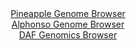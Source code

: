 <div id="Pineapple_Genome_Browser" align="center">
  <a href="https://igv.org/app/?sessionURL=blob:zZJRa9swFIX_i6BlA8e27NiJDWG4addlbVJI4rppKUZxZEetLamSbDcJ.e9Tw8ZeVmgeNgZ6kC5XuuccfTvQYCEJoyAEjgk9E0JgALlm7QxVvMQTVGEJwhyVEhtA4BwLTDMMwh3IkVQonl7rm2uluAwtiyjeqRAtmCldE1VoyyhqpZmxyhqyskRLJpBiQlpnAjXMIkXTafEScW7q2a7pWSukkIVKvmZUMotjWqStfi_9VUoLTFmF06ouFTkISLUerXFl5uhLlMyiLMNSXuHNaDWIrkbRrXsR31_6w_v45lsS.8npjBQUqVrggTNaeF6s.DYh19PodjmeT7zo6XLjFPGJe3568cqJwHIAe7AfOAHs93QwhK7w6__kWS9ypG_G71.K_GnswWjcuMlz98Q5q5N5a5OzRr7jfG.AkmW1JgFka9ELoW24tm94jt9528K.YduBzkcwAsKHRwMogbJn3f6wA2rDNS9A4pf6gI4BmFhhAcJOYNs9GASO1.117SCAe2MHalH.vXC_xtOgZzuR4_hpTkqlYV6lknJpIkrNJsvNYntkmpQV9M6vb7Z3eFEu8u9u1T6ru.k8n4zfpUiPPnygNvoRRf.Eu48IMdXyWNhGXR4M8XixeO2_cXbOJ.sgc4J2NpFk8ceA.truceHkTFRI6X5d0cefvDVIEESVLjREkiUpidokOkfWghA6rsYWZKxkmkMgiuUn27AN6Nmff.Pp7h_3PwA-">Pineapple Genome Browser</a>
</div>
<div id="Alphonso_Genome_Browser" align="center">
  <a href="https://igv.org/app/?sessionURL=blob:zZJRa9swFIX_i6BlA8e25MSODWU4Wbu06dK1wQ1NKUa2ZUdElhxJdpqG_PdpZWMvHTQPGwMhpIuke87RtwcdkYoKDiKAbDiwIQQWUCuxneO6YWSGa6JAVGKmiAUkKYkkPCcg2oMSK42Tu2tzc6V1oyLHobrp1ZhXwlaejWv8IjjeKjsXtTMWjOFMSKyFVM5I4k44tOp6W5LhprFNb88eOAXW2MGsWQmuhNMQXqVb8176q5RWhIuapHXLNH0VkBo9RmNhl_hTvJjHeU6UmpLdZXEWTy_je.88WX7xx8vkZrJI_MXpnFYc61aSM1pktZxhFEgy6jbrPprcTdp2puPN.sT7fHr.3FBJ1BkM4DBEIQwGJhjKC_L8P3k2gx7pe.p1bKuXo6vm9h6yTGOKEuEN9cPy9k3fPjhYgIm8NRyAfCWDCLqW5_rWAPm9H0s4tFw3NOlIQUH0.GQBLXG.Nscf90DvGkMLUGTTvoJjASELIkHUC103gGGIBv2g74YhPFh70Er296K9SO7CwEUxQn5aUqYNykWqeKNszLnd5aVdvRyZpbe8mXcrPtHz8GE29et.crsbh.569k29mWVg_JvWr99njL5H0T.h7j1CbJ0di9oiaYbj6.F0eYIuLhLaP0Gjr5uRmUfn96ovRPzHkI4LqBSyxtqcNxWz_clchyXFXJtCRxXNKKN6tzBZii2IIPIMuiAXTBgWgayyD67lWnDgfvyNqHd4OnwH">Alphonso Genome Browser</a>
</div>


<div id="DAF_Genomics_Browser" align="center">
  <a href="https://ink-blot.github.io/?sessionURL=blob:tZFra9swFIb_iyD95Jtkx44NYWTrJW3XlTT1MlJKOLOPY7W25Upy0ybkv094LYNdGIMOJCFxLu.r8.zII0rFRUMSwhw6dCglFlGl2Myhbiv8BDUqkhRQKbSIxAIlNhmSZEcKUBrSq4.mstS6VYnr5lDYa2xEzTPlKN.B1lai0yWaVJs5UMNWNLBRTiZqk6zBhaotRaOEC1mGStme22KzXm3AHK.xVd8SV3VXad6rrowJYyx3CjBueZPj01.M_Adls_i7yWI.6evP8fk0H0_OTyef_aN0eRJ.WKaX00UaLg7mfN2A7iSO9dSf3S0fy9l1OFLTk7tl4A_Ye.6xATs.o7OBf3hw9NRyiWpMIzqKWUxjn.wtUomsMxhIVkqa0MCK2MhiQWC_XP1haOYgBSfJza1FtITs3qTf7Ih.bg0sovCh67lZRMgcJUns2PMiGsdsGESBF8d0b.1IJ6s3pnmcXsWRxyaMhc5XqI1.wat.hEbo1.Bbofyps9n_iqpcT72L.7PD.oFvvxg8y8syFshnVbWFi9.CCoz_P36sELIGbULfny9YoDJ6NTb6Bxd_f7v_Bg--">DAF Genomics Browser</a>
</div>
